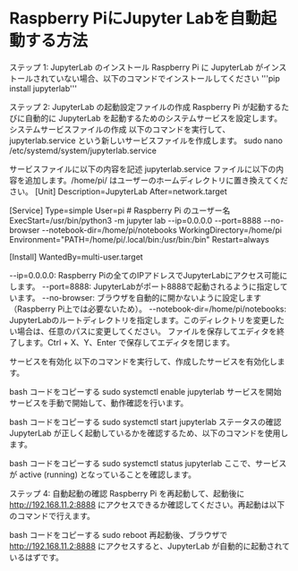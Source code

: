 # Raspberry PiにJupyter Labを自動起動する方法

ステップ 1: JupyterLab のインストール
Raspberry Pi に JupyterLab がインストールされていない場合、以下のコマンドでインストールしてください
'''pip install jupyterlab'''

ステップ 2: JupyterLab の起動設定ファイルの作成
Raspberry Pi が起動するたびに自動的に JupyterLab を起動するためのシステムサービスを設定します。
システムサービスファイルの作成
以下のコマンドを実行して、jupyterlab.service という新しいサービスファイルを作成します。
sudo nano /etc/systemd/system/jupyterlab.service

サービスファイルに以下の内容を記述
jupyterlab.service ファイルに以下の内容を追加します。/home/pi/ はユーザーのホームディレクトリに置き換えてください。
[Unit]
Description=JupyterLab
After=network.target

[Service]
Type=simple
User=pi  # Raspberry Pi のユーザー名
ExecStart=/usr/bin/python3 -m jupyter lab --ip=0.0.0.0 --port=8888 --no-browser --notebook-dir=/home/pi/notebooks
WorkingDirectory=/home/pi
Environment="PATH=/home/pi/.local/bin:/usr/bin:/bin"
Restart=always

[Install]
WantedBy=multi-user.target

--ip=0.0.0.0: Raspberry Piの全てのIPアドレスでJupyterLabにアクセス可能にします。
--port=8888: JupyterLabがポート8888で起動されるように指定しています。
--no-browser: ブラウザを自動的に開かないように設定します（Raspberry Pi上では必要ないため）。
--notebook-dir=/home/pi/notebooks: JupyterLabのルートディレクトリを指定します。このディレクトリを変更したい場合は、任意のパスに変更してください。
ファイルを保存してエディタを終了します。Ctrl + X、Y、Enter で保存してエディタを閉じます。

サービスを有効化
以下のコマンドを実行して、作成したサービスを有効化します。

bash
コードをコピーする
sudo systemctl enable jupyterlab
サービスを開始
サービスを手動で開始して、動作確認を行います。

bash
コードをコピーする
sudo systemctl start jupyterlab
ステータスの確認
JupyterLab が正しく起動しているかを確認するため、以下のコマンドを使用します。

bash
コードをコピーする
sudo systemctl status jupyterlab
ここで、サービスが active (running) となっていることを確認します。

ステップ 4: 自動起動の確認
Raspberry Pi を再起動して、起動後に http://192.168.11.2:8888 にアクセスできるか確認してください。再起動は以下のコマンドで行えます。

bash
コードをコピーする
sudo reboot
再起動後、ブラウザで http://192.168.11.2:8888 にアクセスすると、JupyterLab が自動的に起動されているはずです。
